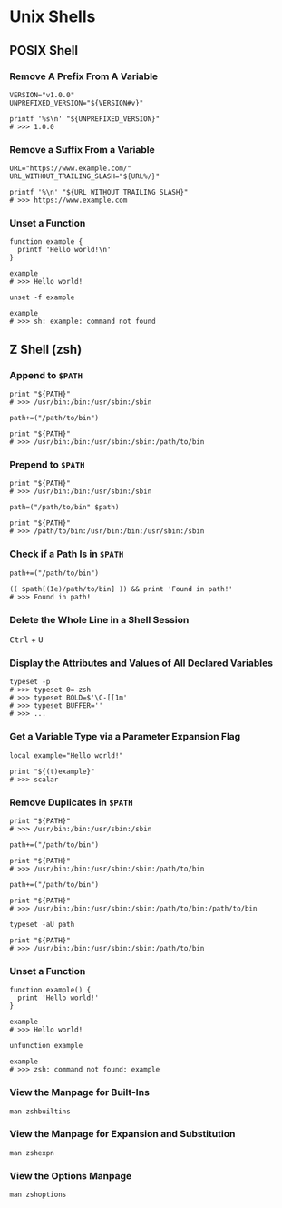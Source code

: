 Unix Shells
===========

POSIX Shell
-----------

### Remove A Prefix From A Variable

```shell
VERSION="v1.0.0"
UNPREFIXED_VERSION="${VERSION#v}"

printf '%s\n' "${UNPREFIXED_VERSION}"
# >>> 1.0.0
```

### Remove a Suffix From a Variable

```shell
URL="https://www.example.com/"
URL_WITHOUT_TRAILING_SLASH="${URL%/}"

printf '%\n' "${URL_WITHOUT_TRAILING_SLASH}"
# >>> https://www.example.com
```

### Unset a Function

```shell
function example {
  printf 'Hello world!\n'
}

example
# >>> Hello world!

unset -f example

example
# >>> sh: example: command not found
```

Z Shell (zsh)
-------------

### Append to `$PATH`

```shell
print "${PATH}"
# >>> /usr/bin:/bin:/usr/sbin:/sbin

path+=("/path/to/bin")

print "${PATH}"
# >>> /usr/bin:/bin:/usr/sbin:/sbin:/path/to/bin
```

### Prepend to `$PATH`

```shell
print "${PATH}"
# >>> /usr/bin:/bin:/usr/sbin:/sbin

path=("/path/to/bin" $path)

print "${PATH}"
# >>> /path/to/bin:/usr/bin:/bin:/usr/sbin:/sbin
```

### Check if a Path Is in `$PATH`

```shell
path+=("/path/to/bin")

(( $path[(Ie)/path/to/bin] )) && print 'Found in path!'
# >>> Found in path!
```

### Delete the Whole Line in a Shell Session

<kbd>Ctrl</kbd> + <kbd>U</kbd>

### Display the Attributes and Values of All Declared Variables

```shell
typeset -p
# >>> typeset 0=-zsh
# >>> typeset BOLD=$'\C-[[1m'
# >>> typeset BUFFER=''
# >>> ...
```

### Get a Variable Type via a Parameter Expansion Flag

```shell
local example="Hello world!"

print "${(t)example}"
# >>> scalar
```

### Remove Duplicates in `$PATH`

```shell
print "${PATH}"
# >>> /usr/bin:/bin:/usr/sbin:/sbin

path+=("/path/to/bin")

print "${PATH}"
# >>> /usr/bin:/bin:/usr/sbin:/sbin:/path/to/bin

path+=("/path/to/bin")

print "${PATH}"
# >>> /usr/bin:/bin:/usr/sbin:/sbin:/path/to/bin:/path/to/bin

typeset -aU path

print "${PATH}"
# >>> /usr/bin:/bin:/usr/sbin:/sbin:/path/to/bin
```

### Unset a Function

```shell
function example() {
  print 'Hello world!'
}

example
# >>> Hello world!

unfunction example

example
# >>> zsh: command not found: example
```

### View the Manpage for Built-Ins

```shell
man zshbuiltins
```

### View the Manpage for Expansion and Substitution

```shell
man zshexpn
```

### View the Options Manpage

```shell
man zshoptions
```
